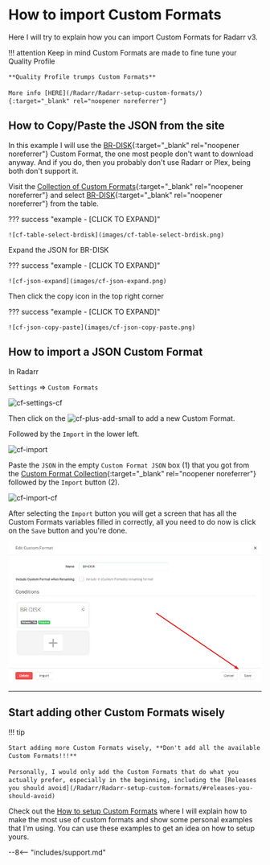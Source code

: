 # How to import Custom Formats

Here I will try to explain how you can import Custom Formats for Radarr v3.

!!! attention
    Keep in mind Custom Formats are made to fine tune your Quality Profile

    **Quality Profile trumps Custom Formats**

    More info [HERE](/Radarr/Radarr-setup-custom-formats/){:target="_blank" rel="noopener noreferrer"}

## How to Copy/Paste the JSON from the site

In this example I will use the [BR-DISK](/Radarr/Radarr-collection-of-custom-formats/#br-disk){:target="_blank" rel="noopener noreferrer"} Custom Format, the one most people don't want to download anyway. And if you do, then you probably don't use Radarr or Plex, being both don't support it.

Visit the [Collection of Custom Formats](/Radarr/Radarr-collection-of-custom-formats/){:target="_blank" rel="noopener noreferrer"} and select [BR-DISK](/Radarr/Radarr-collection-of-custom-formats/#br-disk){:target="_blank" rel="noopener noreferrer"} from the table.

??? success "example - [CLICK TO EXPAND]"

    ![cf-table-select-brdisk](images/cf-table-select-brdisk.png)

Expand the JSON for BR-DISK

??? success "example - [CLICK TO EXPAND]"

    ![cf-json-expand](images/cf-json-expand.png)

Then click the copy icon in the top right corner

??? success "example - [CLICK TO EXPAND]"

    ![cf-json-copy-paste](images/cf-json-copy-paste.png)

## How to import a JSON Custom Format

In Radarr

`Settings` => `Custom Formats`

![cf-settings-cf](images/cf-settings-cf.png)

Then click on the ![cf-plus-add-small](images/cf-plus-add-small.png) to add a new Custom Format.

Followed by the `Import` in the lower left.

![cf-import](images/cf-import.png)

Paste the `JSON` in the empty `Custom Format JSON` box (1) that you got from the [Custom Format Collection](/Radarr/Radarr-collection-of-custom-formats/){:target="_blank" rel="noopener noreferrer"} followed by the `Import` button (2).

![cf-import-cf](images/cf-import-cf.png)

After selecting the `Import` button you will get a screen that has all the Custom Formats variables filled in correctly,
all you need to do now is click on the `Save` button and you're done.

![cf-import-done](images/cf-import-done.png)

------

## Start adding other Custom Formats wisely

!!! tip

    Start adding more Custom Formats wisely, **Don't add all the available Custom Formats!!!**

    Personally, I would only add the Custom Formats that do what you actually prefer, especially in the beginning, including the [Releases you should avoid](/Radarr/Radarr-setup-custom-formats/#releases-you-should-avoid)

Check out the [How to setup Custom Formats](/Radarr/Radarr-setup-custom-formats/) where I will explain how to make the most use of custom formats and show some personal examples that I'm using. You can use these examples to get an idea on how to setup yours.

--8<-- "includes/support.md"
